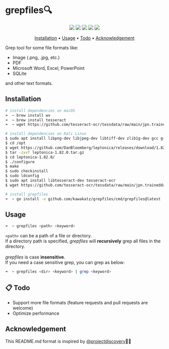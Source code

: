 # grepfiles🔍
<p align="center">
<a href="https://opensource.org/licenses/MIT"><img src="https://img.shields.io/badge/license-MIT-_red.svg"></a>
<a href="https://github.com/kawakatz/grepfiles/issues"><img src="https://img.shields.io/badge/contributions-welcome-brightgreen.svg?style=flat"></a>
<a href="https://goreportcard.com/badge/github.com/kawakatz/grepfiles"><img src="https://goreportcard.com/badge/github.com/kawakatz/grepfiles"></a>
<a href="https://www.codefactor.io/repository/github/kawakatz/grepfiles/badge"><img src="https://www.codefactor.io/repository/github/kawakatz/grepfiles/badge"></a>
<a href="https://twitter.com/kawakatz"><img src="https://img.shields.io/twitter/follow/kawakatz.svg?logo=twitter"></a>
</p>

<p align="center">
  <a href="#installation">Installation</a> •
  <a href="#usage">Usage</a>  •
  <a href="#-todo">Todo</a>  •
  <a href="#acknowledgement">Acknowledgement</a>
</p>

Grep tool for some file formats like:
- Image (.png, .jpg, etc.)
- PDF
- Microsoft Word, Excel, PowerPoint
- SQLite

and other text formats.

## Installation
```sh
# install dependencies on macOS
➜  ~ brew install wv
➜  ~ brew install tesseract
➜  ~ wget https://github.com/tesseract-ocr/tessdata/raw/main/jpn.traineddata -O /usr/local/share/tessdata/jpn.traineddata # add japanese data

# install dependencies on Kali Linux
$ sudo apt install libpng-dev libjpeg-dev libtiff-dev zlib1g-dev gcc g++ autoconf automake libtool checkinstall
$ cd /opt
$ wget https://github.com/DanBloomberg/leptonica/releases/download/1.82.0/leptonica-1.82.0.tar.gz # download the latest release from GitHub (https://github.com/DanBloomberg/leptonica/)
$ tar -zxvf leptonica-1.82.0.tar.gz
$ cd leptonica-1.82.0/
$ ./configure
$ make
$ sudo checkinstall
$ sudo ldconfig
$ sudo apt install libtesseract-dev tesseract-ocr
$ wget https://github.com/tesseract-ocr/tessdata/raw/main/jpn.traineddata -O /usr/local/share/tessdata/jpn.traineddata # add japanese data

# install grepfiles
➜  ~ go install -v github.com/kawakatz/grepfiles/cmd/grepfiles@latest
```

## Usage
```sh
➜  ~ grepfiles <path> <keyword>
```

`<path>` can be a path of a file or directory.<br>
If a directory path is specified, *grepfiles* will **recursively** grep all files in the directory.<br>
<br>
*grepfiles* is case **insensitive**.<br>
If you need a case sensitive grep, you can grep as below:
```sh
➜  ~ grepfiles <dir> <keyword> | grep <keyword>
```

## 📋 Todo
- Support more file formats (feature requests and pull requests are welcome)
- Optimize performance

## Acknowledgement
This README.md format is inspired by  [@projectdiscovery](https://github.com/projectdiscovery/)🙇‍♂️